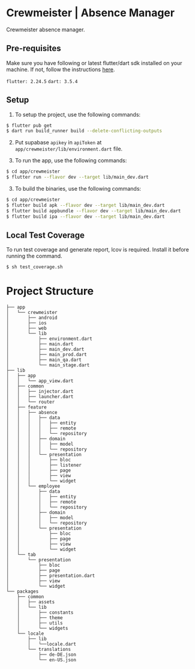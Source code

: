 # Crewmeister | Absence Manager

Crewmeister absence manager.

## Pre-requisites
Make sure you have following or latest flutter/dart sdk installed on your machine. If not, follow the instructions [here](https://flutter.dev/docs/get-started/install).

`flutter: 2.24.5`
`dart: 3.5.4`

## Setup
1. To setup the project, use the following commands:
```sh
$ flutter pub get
$ dart run build_runner build --delete-conflicting-outputs
```

2. Put supabase `apikey` in `apiToken` at `app/crewmeister/lib/environment.dart` file.

2. To run the app, use the following commands:
```sh
$ cd app/crewmeister
$ flutter run --flavor dev --target lib/main_dev.dart
```

3. To build the binaries, use the following commands:
```sh
$ cd app/crewmeister
$ flutter build apk --flavor dev --target lib/main_dev.dart
$ flutter build appbundle --flavor dev --target lib/main_dev.dart
$ flutter build ipa --flavor dev --target lib/main_dev.dart
```

## Local Test Coverage
To run test coverage and generate report, lcov is required. Install it before running the command.
```sh
$ sh test_coverage.sh
```

# Project Structure
```
├── app
│   └── crewmeister
│       ├── android
│       ├── ios
│       ├── web
│       └── lib
│           ├── environment.dart
│           ├── main.dart
│           ├── main_dev.dart
│           ├── main_prod.dart
│           ├── main_qa.dart
│           └── main_stage.dart
├── lib
│   ├── app
│   │   └── app_view.dart
│   ├── common
│   │   ├── injector.dart
│   │   ├── launcher.dart
│   │   └── router
│   ├── feature
│   │   ├── absence
│   │   │   ├── data
│   │   │   │   ├── entity
│   │   │   │   ├── remote
│   │   │   │   └── repository
│   │   │   ├── domain
│   │   │   │   ├── model
│   │   │   │   └── repository
│   │   │   └── presentation
│   │   │       ├── bloc
│   │   │       ├── listener
│   │   │       ├── page
│   │   │       ├── view
│   │   │       └── widget
│   │   └── employee
│   │       ├── data
│   │       │   ├── entity
│   │       │   ├── remote
│   │       │   └── repository
│   │       ├── domain
│   │       │   ├── model
│   │       │   └── repository
│   │       └── presentation
│   │           ├── bloc
│   │           ├── page
│   │           ├── view
│   │           └── widget
│   └── tab
│       └── presentation
│           ├── bloc
│           ├── page
│           ├── presentation.dart
│           ├── view
│           └── widget
└── packages
    ├── common
    │   ├── assets
    │   └── lib
    │       ├── constants
    │       ├── theme
    │       ├── utils
    │       └── widgets
    └── locale
        ├── lib
        │   └──locale.dart
        └── translations
            ├── de-DE.json
            └── en-US.json
```
